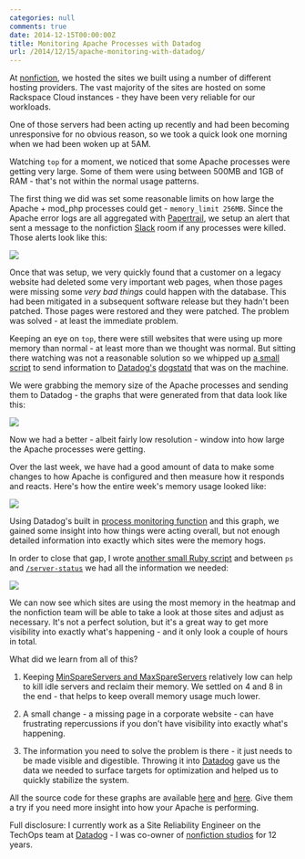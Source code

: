 ```yaml
---
categories: null
comments: true
date: 2014-12-15T00:00:00Z
title: Monitoring Apache Processes with Datadog
url: /2014/12/15/apache-monitoring-with-datadog/
---
```


At [nonfiction](http://www.nonfiction.ca), we hosted the sites we built using a number of different hosting providers. The vast majority of the sites are hosted on some Rackspace Cloud instances - they have been very reliable for our workloads.

One of those servers had been acting up recently and had been becoming unresponsive for no obvious reason, so we took a quick look one morning when we had been woken up at 5AM.

Watching `top` for a moment, we noticed that some Apache processes were getting very large. Some of them were using between 500MB and 1GB of RAM - that's not within the normal usage patterns.

The first thing we did was set some reasonable limits on how large the Apache + mod\_php processes could get - `memory_limit 256MB`. Since the Apache error logs are all aggregated with [Papertrail](https://papertrailapp.com/), we setup an alert that sent a message to the nonfiction [Slack](https://slack.com/) room if any processes were killed. Those alerts look like this:

<img src="http://shared.froese.org/2014/ronpn-18-15.jpg" />

Once that was setup, we very quickly found that a customer on a legacy website had deleted some very important web pages, when those pages were missing some *very bad things* could happen with the database. This had been mitigated in a subsequent software release but they hadn't been patched. Those pages were restored and they were patched. The problem was solved - at least the immediate problem.

Keeping an eye on `top`, there were still websites that were using up more memory than normal - at least more than we thought was normal. But sitting there watching was not a reasonable solution so we whipped up [a small script](https://gist.github.com/darron/dd99233e767b02b0bbd5) to send information to [Datadog's](https://www.datadoghq.com/) [dogstatd](http://docs.datadoghq.com/guides/dogstatsd/) that was on the machine.

We were grabbing the memory size of the Apache processes and sending them to Datadog - the graphs that were generated from that data look like this:

<img src="http://shared.froese.org/2014/7xfil-15-30.jpg" />

Now we had a better - albeit fairly low resolution - window into how large the Apache processes were getting.

Over the last week, we have had a good amount of data to make some changes to how Apache is configured and then measure how it responds and reacts. Here's how the entire week's memory usage looked like:

<img src="http://shared.froese.org/2014/inoci-15-13.jpg" />

Using Datadog's built in [process monitoring function](http://docs.datadoghq.com/integrations/process/) and this graph, we gained some insight into how things were acting overall, but not enough detailed information into exactly which sites were the memory hogs.

In order to close that gap, I wrote [another small Ruby script](https://gist.github.com/darron/dfcaa505ae078a76a08f) and between `ps` and [`/server-status`](http://httpd.apache.org/docs/2.2/mod/mod_status.html) we had all the information we needed:

<img src="http://shared.froese.org/2014/k1gis-19-41.jpg" />

We can now see which sites are using the most memory in the heatmap and the nonfiction team will be able to take a look at those sites and adjust as necessary. It's not a perfect solution, but it's a great way to get more visibility into exactly what's happening - and it only look a couple of hours in total.

What did we learn from all of this?

1. Keeping [MinSpareServers and MaxSpareServers](http://httpd.apache.org/docs/2.2/mod/prefork.html#minspareservers) relatively low can help to kill idle servers and reclaim their memory. We settled on 4 and 8 in the end - that helps to keep overall memory usage much lower.

2. A small change - a missing page in a corporate website - can have frustrating repercussions if you don't have visibility into exactly what's happening.

3. The information you need to solve the problem is there - it just needs to be made visible and digestible. Throwing it into [Datadog](https://www.datadoghq.com/) gave us the data we needed to surface targets for optimization and helped us to quickly stabilize the system.

All the source code for these graphs are available [here](https://gist.github.com/darron/dd99233e767b02b0bbd5) and [here](https://gist.github.com/darron/dfcaa505ae078a76a08f). Give them a try if you need more insight into how your Apache is performing.

Full disclosure: I currently work as a Site Reliability Engineer on the TechOps team at [Datadog](https://www.datadoghq.com/) - I was co-owner of [nonfiction studios](http://www.nonfiction.ca/) for 12 years.
